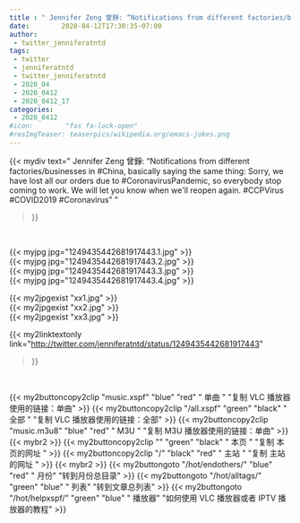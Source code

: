 ```yaml
---
title : " Jennifer Zeng 曾錚: “Notifications from different factories/businesses in #China, basically saying the same thing: Sorry, we have lost all our orders due to #CoronavirusPandemic, so everybody stop coming to work. We will let you know when we&#39;ll reopen again.&#10;#CCPVirus #COVID2019 #Coronavirus”  "
date:        2020-04-12T17:30:35-07:00
author:
 - twitter_jenniferatntd
tags:
 - twitter
 - jenniferatntd
 - twitter_jenniferatntd
 - 2020_04
 - 2020_0412
 - 2020_0412_17
categories:
 - 2020_0412
#icon:        "fas fa-lock-open"
#resImgTeaser: teaserpics/wikipedia.org/emacs-jokes.png
---
```


{{< mydiv text=" Jennifer Zeng 曾錚: “Notifications from different factories/businesses in #China, basically saying the same thing: Sorry, we have lost all our orders due to #CoronavirusPandemic, so everybody stop coming to work. We will let you know when we&#39;ll reopen again.&#10;#CCPVirus #COVID2019 #Coronavirus”  "
>}}
<br>


 {{< myjpg jpg="1249435442681917443.1.jpg" >}}<br>  {{< myjpg jpg="1249435442681917443.2.jpg" >}}<br>  {{< myjpg jpg="1249435442681917443.3.jpg" >}}<br>  {{< myjpg jpg="1249435442681917443.4.jpg" >}}<br> 

{{< my2jpgexist "xx1.jpg" >}}<br>
{{< my2jpgexist "xx2.jpg" >}}<br>
{{< my2jpgexist "xx3.jpg" >}}<br>


{{< my2linktextonly link="http://twitter.com/jenniferatntd/status/1249435442681917443"
>}}


<br>

{{< my2buttoncopy2clip "music.xspf"        "blue"   "red"    " 单曲 "  "复制 VLC 播放器使用的链接：单曲" >}} {{< my2buttoncopy2clip "/all.xspf"         "green"  "black"  " 全部 "  "复制 VLC 播放器使用的链接：全部" >}} {{< my2buttoncopy2clip "music.m3u8"        "blue"   "red"    " M3U  "    "复制 M3U 播放器使用的链接：单曲" >}} {{< mybr2 >}} {{< my2buttoncopy2clip ""                  "green"  "black"  " 本页 "    "复制 本页的网址 " >}} {{< my2buttoncopy2clip "/"                 "black"  "red"    " 主站 "    "复制 主站的网址 " >}} {{< mybr2 >}} {{< my2buttongoto      "/hot/endothers/"   "blue"   "red"    " 月份"   "转到月份总目录" >}} {{< my2buttongoto      "/hot/alltags/"     "green"  "blue"   " 列表"   "转到文章总列表" >}} {{< my2buttongoto      "/hot/helpxspf/"    "green"  "blue"   " 播放器" "如何使用 VLC 播放器或者 IPTV 播放器的教程" >}} 
